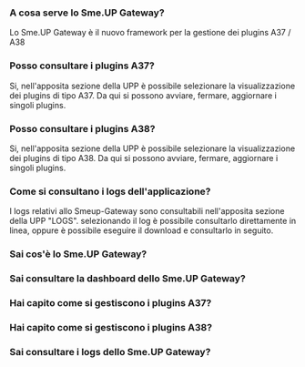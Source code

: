 ### **A cosa serve lo Sme.UP Gateway?**

Lo Sme.UP Gateway è il nuovo framework per la gestione dei plugins A37 / A38

### **Posso consultare i plugins A37?**

Si, nell'apposita sezione della UPP è possibile selezionare la visualizzazione dei plugins di tipo A37.
Da qui si possono avviare, fermare, aggiornare i singoli plugins.
### **Posso consultare i plugins A38?**

Si, nell'apposita sezione della UPP è possibile selezionare la visualizzazione dei plugins di tipo A38.
Da qui si possono avviare, fermare, aggiornare i singoli plugins.
### **Come si consultano i logs dell'applicazione?**

I logs relativi allo Smeup-Gateway sono consultabili nell'apposita sezione della UPP "LOGS".
selezionando il log è possibile consultarlo direttamente in linea, oppure è possibile eseguire il download e consultarlo in seguito.

### **Sai cos'è lo Sme.UP Gateway?**

### **Sai consultare la dashboard dello Sme.UP Gateway?**

### **Hai capito come si gestiscono i plugins A37?**

### **Hai capito come si gestiscono i plugins A38?**

### **Sai consultare i logs dello Sme.UP Gateway?**

